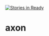 [![Stories in Ready](https://badge.waffle.io/axon-ml/axon.png?label=ready&title=Ready)](https://waffle.io/axon-ml/axon)
# axon